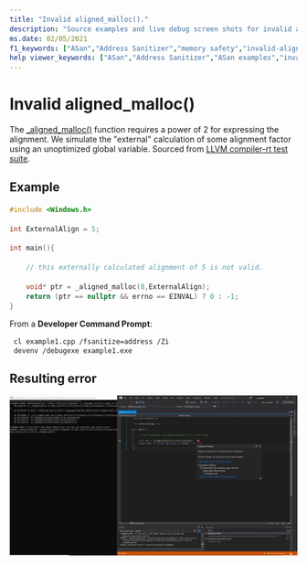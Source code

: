 ```yaml
---
title: "Invalid aligned_malloc()."
description: "Source examples and live debug screen shots for invalid aligned_malloc() errors."
ms.date: 02/05/2021
f1_keywords: ["ASan","Address Sanitizer","memory safety","invalid-aligned-malloc", "ASan examples"]
help viewer_keywords: ["ASan","Address Sanitizer","ASan examples","invalid-aligned-malloc"]
---
```


# Invalid aligned_malloc()

The [_aligned_malloc()](https://docs.microsoft.com/en-us/cpp/c-runtime-library/reference/aligned-malloc?view=msvc-160) function requires a power of 2 for expressing the alignment. We simulate the "external" calculation of some alignment factor using an unoptimized global variable. Sourced from [LLVM compiler-rt test suite](https://github.com/llvm/llvm-project/tree/main/compiler-rt/test/asan/TestCases).

## Example

```cpp
#include <Windows.h>

int ExternalAlign = 5;

int main(){

    // this externally calculated alignment of 5 is not valid.

    void* ptr = _aligned_malloc(8,ExternalAlign); 
    return (ptr == nullptr && errno == EINVAL) ? 0 : -1;
}

```

From a **Developer Command Prompt**:
```
 cl example1.cpp /fsanitize=address /Zi
 devenv /debugexe example1.exe
```

## Resulting error

![example1](SRC_CODE/invalid-aligned-alloc-alignment/example1.PNG)
